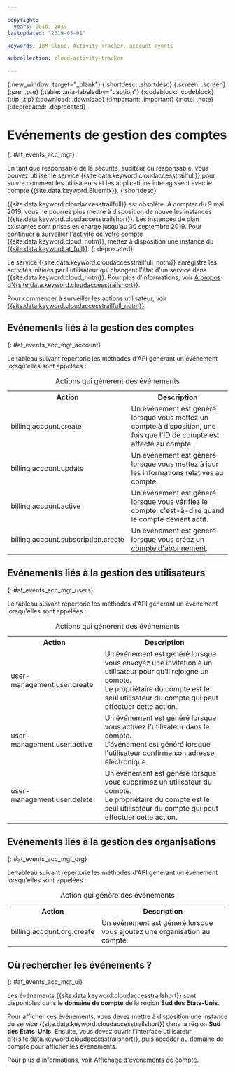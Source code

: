 ```yaml
---

copyright:
  years: 2016, 2019
lastupdated: "2019-05-01"

keywords: IBM Cloud, Activity Tracker, account events

subcollection: cloud-activity-tracker

---
```


{:new_window: target="_blank"}
{:shortdesc: .shortdesc}
{:screen: .screen}
{:pre: .pre}
{:table: .aria-labeledby="caption"}
{:codeblock: .codeblock}
{:tip: .tip}
{:download: .download}
{:important: .important}
{:note: .note}
{:deprecated: .deprecated}

# Evénements de gestion des comptes  
{: #at_events_acc_mgt}

En tant que responsable de la sécurité, auditeur ou responsable, vous pouvez utiliser le service {{site.data.keyword.cloudaccesstrailfull}} pour suivre comment les utilisateurs et les applications interagissent avec le compte {{site.data.keyword.Bluemix}}. 
{:shortdesc}

{{site.data.keyword.cloudaccesstrailfull}} est obsolète. A compter du 9 mai 2019, vous ne pourrez plus mettre à disposition de nouvelles instances {{site.data.keyword.cloudaccesstrailshort}}. Les instances de plan existantes sont prises en charge jusqu'au 30 septembre 2019. Pour continuer à surveiller l'activité de votre compte {{site.data.keyword.cloud_notm}}, mettez à disposition une instance du [{{site.data.keyword.at_full}}](/docs/services/Activity-Tracker-with-LogDNA?topic=logdnaat-getting-started#getting-started).
{: deprecated}

Le service {{site.data.keyword.cloudaccesstrailfull_notm}} enregistre les activités initiées par l'utilisateur qui changent l'état d'un service dans {{site.data.keyword.cloud_notm}}. Pour plus d'informations, voir [A propos d'{{site.data.keyword.cloudaccesstrailshort}}](/docs/services/cloud-activity-tracker?topic=cloud-activity-tracker-activity_tracker_ov#activity_tracker_ov).

Pour commencer à surveiller les actions utilisateur, voir [{{site.data.keyword.cloudaccesstrailfull_notm}}](/docs/services/cloud-activity-tracker?topic=cloud-activity-tracker-getting-started). 



## Evénements liés à la gestion des comptes
{: #at_events_acc_mgt_account}

Le tableau suivant répertorie les méthodes d'API générant un événement lorsqu'elles sont appelées :

<table>
  <caption>Actions qui génèrent des événements</caption>
  <tr>
    <th>Action</th>
	  <th>Description</th>
  </tr>
  <tr>
    <td>billing.account.create</td>
	  <td>Un événement est généré lorsque vous mettez un compte à disposition, une fois que l'ID de compte est affecté au compte.</td>
  </tr>
  <tr>
    <td>billing.account.update</td>
	  <td>Un événement est généré lorsque vous mettez à jour les informations relatives au compte.</td>
  </tr>
  <tr>
    <td>billing.account.active</td>
	  <td>Un événement est généré lorsque vous vérifiez le compte, c'est-à-dire quand le compte devient actif.</td>
  </tr>
  <tr>
    <td>billing.account.subscription.create</td>
	  <td>Un événement est généré lorsque vous créez un <a href="/docs/account?topic=account-accounts#subscription-account">compte d'abonnement</a>.</td>
  </tr>
</table>



## Evénements liés à la gestion des utilisateurs
{: #at_events_acc_mgt_users}

Le tableau suivant répertorie les méthodes d'API générant un événement lorsqu'elles sont appelées :

<table>
  <caption>Actions qui génèrent des événements</caption>
  <tr>
    <th>Action</th>
	  <th>Description</th>
  </tr>
  <tr>
    <td>user-management.user.create</td>
	  <td>Un événement est généré lorsque vous envoyez une invitation à un utilisateur pour qu'il rejoigne un compte. </br>Le propriétaire du compte est le seul utilisateur du compte qui peut effectuer cette action.</td>
  </tr>
  <tr>
    <td>user-management.user.active</td>
	  <td>Un événement est généré lorsque vous activez l'utilisateur dans le compte. </br>L'événement est généré lorsque l'utilisateur confirme son adresse électronique.</td>
  </tr>
  <tr>
    <td>user-management.user.delete</td>
	  <td>Un événement est généré lorsque vous supprimez un utilisateur du compte. </br>Le propriétaire du compte est le seul utilisateur du compte qui peut effectuer cette action.</td>
  </tr>
</table>

## Evénements liés à la gestion des organisations
{: #at_events_acc_mgt_org}

Le tableau suivant répertorie les méthodes d'API générant un événement lorsqu'elles sont appelées :

<table>
  <caption>Action qui génère des événements</caption>
  <tr>
    <th>Action</th>
	  <th>Description</th>
  </tr>
  <tr>
    <td>billing.account.org.create</td>
	  <td>Un événement est généré lorsque vous ajoutez une organisation au compte.</td>
  </tr>
</table>

## Où rechercher les événements ?
{: #at_events_acc_mgt_ui}

Les événements {{site.data.keyword.cloudaccesstrailshort}} sont disponibles dans le **domaine de compte** de la région **Sud des Etats-Unis**. 

Pour afficher ces événements, vous devez mettre à disposition une instance du service {{site.data.keyword.cloudaccesstrailshort}} dans la région **Sud des Etats-Unis**. Ensuite, vous devez ouvrir l'interface utilisateur d'{{site.data.keyword.cloudaccesstrailshort}}, puis accéder au domaine de compte pour afficher les événements. 

Pour plus d'informations, voir [Affichage d'événements de compte](/docs/services/cloud-activity-tracker/how-to/manage-events-ui?topic=cloud-activity-tracker-view_acc_events#view_acc_events_account_events).








